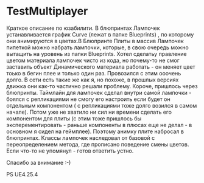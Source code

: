 # TestMultiplayer

Краткое описание по юзабилити.
В блюпринтах Лампочек устанавливается график Curve (лежат в папке Blueprints) , по которому они анимируются в цветах.В Блюпринте Плиты в массив Лампочек пипеткой можно 
набрать лампочки, которые, в свою очередь можно вытащить на уровень из папки Blueprints. 
Хотел сделатьу правление цветом материала лампочек чисто из кода, но почему-то не смог заставить объект Динамического материала работать - он меняет цвет тоько в бегин плее
и только один раз. Провозился с этим ооочень долго. В сети есть такие же как я, но похоже, в прошлых версиях движка они как-то частично решали проблему. Короче, пришлось через
блюпринты.
Таймлайн для лампочек сделал внутри самой лампочки - боялся с репликациями не смогу его настроить если будет он отдельным компонентом ( с репликациями тоже долго
возился в самом начале). Потом уже не хватило ни сил ни времени сделать его компонентом для плиты (с этим тоже пришлось бы эксперементировать - раньше компоненты в 
плюсах еще не делал - в основном я сидел на геймплее). Поэтому анимку плите набросал в блюпринтах.
Классы лампочек наследовал от базовой с переопределением метода, где прописано поведение смены цветов. Если что-то не упомянул - готов ответить устно.

Спасибо за внимание :-)

PS UE4.25.4
